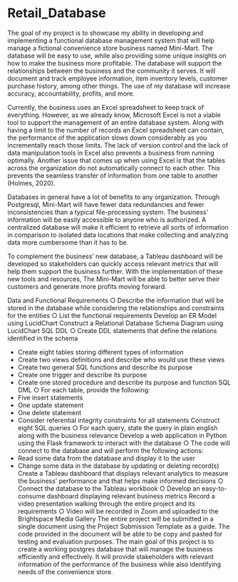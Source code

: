 # Retail_Database

The goal of my project is to showcase my ability in developing and implementing a functional database management system that will help manage a fictional convenience store business named Mini-Mart. The database will be easy to use, while also providing some unique insights on how to make the business more profitable. The database will support the relationships between the business and the community it serves. It will document and track employee information, item inventory levels, customer purchase history, among other things. The use of my database will increase accuracy, accountability, profits, and more. 

Currently, the business uses an Excel spreadsheet to keep track of everything. However, as we already know, Microsoft Excel is not a viable tool to support the management of an entire database system. Along with having a limit to the number of records an Excel spreadsheet can contain, the performance of the application slows down considerably as you incrementally reach those limits. The lack of version control and the lack of data manipulation tools in Excel also prevents a business from running optimally. Another issue that comes up when using Excel is that the tables across the organization do not automatically connect to each other. This prevents the seamless transfer of information from one table to another (Holmes, 2020). 

Databases in general have a lot of benefits to any organization. Through Postgresql, Mini-Mart will have fewer data redundancies and fewer inconsistencies than a typical file-processing system. The business’ information will be easily accessible to anyone who is authorized. A centralized database will make it efficient to retrieve all sorts of information in comparison to isolated data locations that make collecting and analyzing data more cumbersome than it has to be. 

To complement the business’ new database, a Tableau dashboard will be developed so stakeholders can quickly access relevant metrics that will help them support the business further. With the implementation of these new tools and resources, The Mini-Mart will be able to better serve their customers and generate more profits moving forward.


Data and Functional Requirements
○ Describe the information that will be stored in the database while considering the relationships and constraints for the entities
○ List the functional requirements
Develop an ER Model using LucidChart
Construct a Relational Database Schema Diagram using LucidChart SQL DDL
○ Create DDL statements that define the relations identified in the schema
- Create eight tables storing different types of information
- Create two views definitions and describe who would use these views
- Create two general SQL functions and describe its purpose
- Create one trigger and describe its purpose
- Create one stored procedure and describe its purpose and function
SQL DML
○ For each table, provide the following:
- Five insert statements
- One update statement
- One delete statement
- Consider referential integrity constraints for all statements Construct eight SQL queries
○ For each query, state the query in plain english along with the business relevance
Develop a web application in Python using the Flask framework to interact with the database
○ The code will connect to the database and will perform the following actions:
- Read some data from the database and display it to the user
- Change some data in the database by updating or deleting record(s)
Create a Tableau dashboard that displays relevant analytics to measure the business’ performance and that helps make informed decisions
○ Connect the database to the Tableau workbook
○ Develop an easy-to-consume dashboard displaying relevant business metrics
Record a video presentation walking through the entire project and its requirements
○ Video will be recorded in Zoom and uploaded to the Brightspace Media Gallery
The entire project will be submitted in a single document using the Project Submission Template as a guide. The code provided in the document will be able to be copy and pasted for testing and evaluation purposes.
The main goal of this project is to create a working postgres database that will manage the business efficiently and effectively. It will provide stakeholders with relevant information of the performance of the business while also identifying needs of the convenience store.
